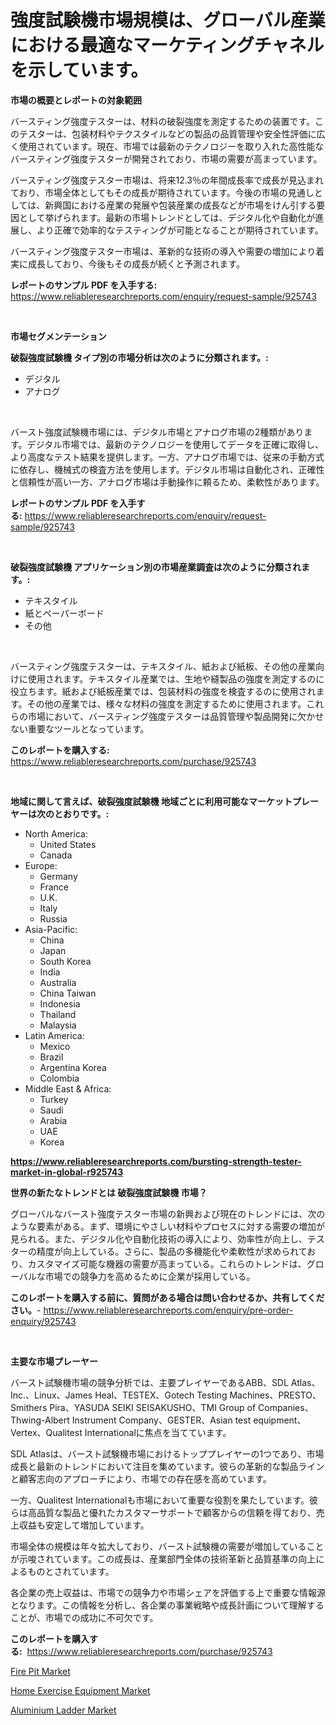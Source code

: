<p><h1>強度試験機市場規模は、グローバル産業における最適なマーケティングチャネルを示しています。</h1></p><p><strong>市場の概要とレポートの対象範囲</strong></p>
<p><p>バースティング強度テスターは、材料の破裂強度を測定するための装置です。このテスターは、包装材料やテクスタイルなどの製品の品質管理や安全性評価に広く使用されています。現在、市場では最新のテクノロジーを取り入れた高性能なバースティング強度テスターが開発されており、市場の需要が高まっています。</p><p>バースティング強度テスター市場は、将来12.3％の年間成長率で成長が見込まれており、市場全体としてもその成長が期待されています。今後の市場の見通しとしては、新興国における産業の発展や包装産業の成長などが市場をけん引する要因として挙げられます。最新の市場トレンドとしては、デジタル化や自動化が進展し、より正確で効率的なテスティングが可能となることが期待されています。</p><p>バースティング強度テスター市場は、革新的な技術の導入や需要の増加により着実に成長しており、今後もその成長が続くと予測されます。</p></p>
<p><strong>レポートのサンプル PDF を入手する:</strong> <a href="https://www.reliableresearchreports.com/enquiry/request-sample/925743">https://www.reliableresearchreports.com/enquiry/request-sample/925743</a></p>
<p>&nbsp;</p>
<p><strong>市場セグメンテーション</strong></p>
<p><strong>破裂強度試験機 タイプ別の市場分析は次のように分類されます。:</strong></p>
<p><ul><li>デジタル</li><li>アナログ</li></ul></p>
<p>&nbsp;</p>
<p><p>バースト強度試験機市場には、デジタル市場とアナログ市場の2種類があります。デジタル市場では、最新のテクノロジーを使用してデータを正確に取得し、より高度なテスト結果を提供します。一方、アナログ市場では、従来の手動方式に依存し、機械式の検査方法を使用します。デジタル市場は自動化され、正確性と信頼性が高い一方、アナログ市場は手動操作に頼るため、柔軟性があります。</p></p>
<p><strong>レポートのサンプル PDF を入手する:</strong>&nbsp;<a href="https://www.reliableresearchreports.com/enquiry/request-sample/925743">https://www.reliableresearchreports.com/enquiry/request-sample/925743</a></p>
<p>&nbsp;</p>
<p><strong> 破裂強度試験機 アプリケーション別の市場産業調査は次のように分類されます。:</strong></p>
<p><ul><li>テキスタイル</li><li>紙とペーパーボード</li><li>その他</li></ul></p>
<p>&nbsp;</p>
<p><p>バースティング強度テスターは、テキスタイル、紙および紙板、その他の産業向けに使用されます。テキスタイル産業では、生地や縫製品の強度を測定するのに役立ちます。紙および紙板産業では、包装材料の強度を検査するのに使用されます。その他の産業では、様々な材料の強度を測定するために使用されます。これらの市場において、バースティング強度テスターは品質管理や製品開発に欠かせない重要なツールとなっています。</p></p>
<p><strong>このレポートを購入する:</strong>&nbsp; <a href="https://www.reliableresearchreports.com/purchase/925743">https://www.reliableresearchreports.com/purchase/925743</a></p>
<p>&nbsp;</p>
<p><strong>地域に関して言えば、破裂強度試験機 地域ごとに利用可能なマーケットプレーヤーは次のとおりです。:</strong></p>
<p><ul>
    <li>
        North America:
        <ul>
            <li>United States</li>
            <li>Canada</li>
        </ul>
    </li>
    <li>
        Europe:
        <ul>
            <li>Germany</li>
            <li>France</li>
            <li>U.K.</li>
            <li>Italy</li>
            <li>Russia</li>
        </ul>
    </li>
    <li>
        Asia-Pacific:
        <ul>
            <li>China</li>
            <li>Japan</li>
            <li>South Korea</li>
            <li>India</li>
            <li>Australia</li>
            <li>China Taiwan</li>
            <li>Indonesia</li>
            <li>Thailand</li>
            <li>Malaysia</li>
        </ul>
    </li>
    <li>
        Latin America:
        <ul>
            <li>Mexico</li>
            <li>Brazil</li>
            <li>Argentina Korea</li>
            <li>Colombia</li>
        </ul>
    </li>
    <li>
        Middle East & Africa:
        <ul>
            <li>Turkey</li>
            <li>Saudi</li>
            <li>Arabia</li>
            <li>UAE</li>
            <li>Korea</li>
        </ul>
    </li>
    </ul></p>
<p><strong><a href="https://www.reliableresearchreports.com/bursting-strength-tester-market-in-global-r925743">https://www.reliableresearchreports.com/bursting-strength-tester-market-in-global-r925743</a></strong>&nbsp;</p>
<p><strong>世界の新たなトレンドとは 破裂強度試験機 市場？</strong></p>
<p><p>グローバルなバースト強度テスター市場の新興および現在のトレンドには、次のような要素がある。まず、環境にやさしい材料やプロセスに対する需要の増加が見られる。また、デジタル化や自動化技術の導入により、効率性が向上し、テスターの精度が向上している。さらに、製品の多機能化や柔軟性が求められており、カスタマイズ可能な機器の需要が高まっている。これらのトレンドは、グローバルな市場での競争力を高めるために企業が採用している。</p></p>
<p><strong>このレポートを購入する前に、質問がある場合は問い合わせるか、共有してください。</strong>- <a href="https://www.reliableresearchreports.com/enquiry/pre-order-enquiry/925743">https://www.reliableresearchreports.com/enquiry/pre-order-enquiry/925743</a></p>
<p>&nbsp;</p>
<p><strong>主要な市場プレーヤー</strong></p>
<p><p>バースト試験機市場の競争分析では、主要プレイヤーであるABB、SDL Atlas、Inc.、Linux、James Heal、TESTEX、Gotech Testing Machines、PRESTO、Smithers Pira、YASUDA SEIKI SEISAKUSHO、TMI Group of Companies、Thwing-Albert Instrument Company、GESTER、Asian test equipment、Vertex、Qualitest Internationalに焦点を当てています。</p><p>SDL Atlasは、バースト試験機市場におけるトッププレイヤーの1つであり、市場成長と最新のトレンドにおいて注目を集めています。彼らの革新的な製品ラインと顧客志向のアプローチにより、市場での存在感を高めています。</p><p>一方、Qualitest Internationalも市場において重要な役割を果たしています。彼らは高品質な製品と優れたカスタマーサポートで顧客からの信頼を得ており、売上収益も安定して増加しています。</p><p>市場全体の規模は年々拡大しており、バースト試験機の需要が増加していることが示唆されています。この成長は、産業部門全体の技術革新と品質基準の向上によるものとされています。</p><p>各企業の売上収益は、市場での競争力や市場シェアを評価する上で重要な情報源となります。この情報を分析し、各企業の事業戦略や成長計画について理解することが、市場での成功に不可欠です。</p></p>
<p><strong>このレポートを購入する:</strong>&nbsp;&nbsp;<a href="https://www.reliableresearchreports.com/purchase/925743">https://www.reliableresearchreports.com/purchase/925743</a></p>
<p><p><a href="https://gratis-rainforest-2ca.notion.site/Fire-Pit-Market-Exploring-Market-Share-Market-Trends-and-Future-Growth-673ab5382a7b4d509d340cfc07506fa7">Fire Pit Market</a></p><p><a href="https://metal-farmhouse-e95.notion.site/Decoding-Home-Exercise-Equipment-Market-Metrics-Market-Share-Trends-and-Growth-Patterns-c7e3968ed60f4eb28c78a8cfcf2e3bf6">Home Exercise Equipment Market</a></p><p><a href="https://crocus-run-b5a.notion.site/Aluminium-Ladder-Market-Outlook-Industry-Overview-and-Forecast-2024-to-2031-cb9a5ff4f07e4f4597e140f9d36fb741">Aluminium Ladder Market</a></p></p>